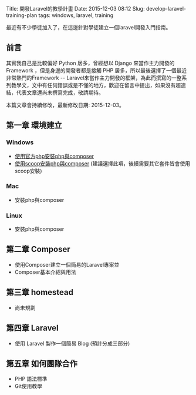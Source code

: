Title: 開發Laravel的教學計畫
Date: 2015-12-03 08:12
Slug: develop-laravel-training-plan
tags: windows, laravel, training

最近有不少學徒加入了，在這邊針對學徒建立一個laravel開發入門指南。

## 前言

其實我自己是比較偏好 Python 居多，曾經想以 Django 來當作主力開發的 Framework ，但是身邊的開發者都是接觸 PHP 居多，所以最後選擇了一個最近非常熱門的Framework -- Laravel來當作主力開發的框架，為此而撰寫的一整系列教學文，文中有任何錯誤或是不懂的地方，歡迎在留言中提出，如果沒有超連結，代表文章還尚未撰寫完成，敬請期待。

<!-- PELICAN_END_SUMMARY -->

本篇文章會持續修改，最新修改日期: 2015-12-03。

## 第一章 環境建立

### Windows

* [使用官方php安裝php與composer]({filename}/old_blog/2014-05-06-laravel-development-environment-on-windows7.md)
* [使用scoop安裝php與composer]({filename}/blog/2015-11-19-install-composer-with-scoop-at-windows.md) (建議選擇此項，後續需要其它套件皆會使用scoop安裝)

### Mac

* 安裝php與composer

### Linux

* 安裝php與composer

## 第二章 Composer
* 使用Composer建立一個簡易的Laravel專案並
* Composer基本介紹與用法

## 第三章 homestead
* 尚未規劃

## 第四章 Laravel
* 使用 Laravel 製作一個簡易 Blog (預計分成三部分)

## 第五章 如何團隊合作
* PHP 語法標準
* Git使用教學
